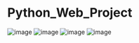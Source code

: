 # Python_Web_Project

![image](https://github.com/sevgitr/Python_Web_Project/assets/49620686/963155c1-b6db-4e5d-8503-10337cbddf08)
![image](https://github.com/sevgitr/Python_Web_Project/assets/49620686/518302e9-c9bb-4a63-a4b8-9cb3b82b7c18)
![image](https://github.com/sevgitr/Python_Web_Project/assets/49620686/d5d2daeb-ed4e-451c-a3dc-4fe4cdd02f2e)
![image](https://github.com/sevgitr/Python_Web_Project/assets/49620686/f31bd131-c98b-4a71-a082-03474a651c7b)

